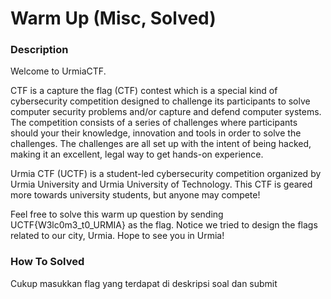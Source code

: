 # Warm Up (Misc, Solved)

<h3> Description </h3>

<p> Welcome to UrmiaCTF.</p>

<p> CTF is a capture the flag (CTF) contest which is a special kind of cybersecurity competition designed to challenge its participants to solve computer security problems and/or capture and defend computer systems. The competition consists of a series of challenges where participants should your their knowledge, innovation and tools in order to solve the challenges. The challenges are all set up with the intent of being hacked, making it an excellent, legal way to get hands-on experience. </p>

<p> Urmia CTF (UCTF) is a student-led cybersecurity competition organized by Urmia University and Urmia University of Technology. This CTF is geared more towards university students, but anyone may compete!</p>

<p> Feel free to solve this warm up question by sending UCTF{W3lc0m3_t0_URMIA} as the flag. Notice we tried to design the flags related to our city, Urmia. Hope to see you in Urmia! </p>

<h3> How To Solved </h3>

<p> Cukup masukkan flag yang terdapat di deskripsi soal dan submit </p>
